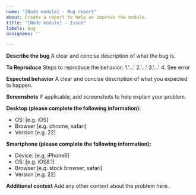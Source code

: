 ```yaml
---
name: "[Node module] - Bug report"
about: Create a report to help us improve the module.
title: "[Node module] - Issue"
labels: bug
assignees: ''

---
```


**Describe the bug**
A clear and concise description of what the bug is.

**To Reproduce**
Steps to reproduce the behavior:
1.'...'
2.'...'
3.'...'
4. See error

**Expected behavior**
A clear and concise description of what you expected to happen.

**Screenshots**
If applicable, add screenshots to help explain your problem.

**Desktop (please complete the following information):**
 - OS: [e.g. iOS]
 - Browser [e.g. chrome, safari]
 - Version [e.g. 22]

**Smartphone (please complete the following information):**
 - Device: [e.g. iPhone6]
 - OS: [e.g. iOS8.1]
 - Browser [e.g. stock browser, safari]
 - Version [e.g. 22]

**Additional context**
Add any other context about the problem here.
